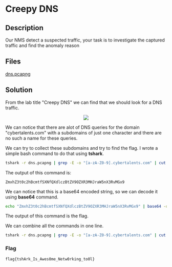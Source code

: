# Creepy DNS

## Description

Our NMS detect a suspected traffic, your task is to investigate the captured traffic and find the anomaly reason

## Files

[dns.pcapng](./dns.pcapng)

## Solution

From the lab title "Creepy DNS" we can find that we should look for a DNS traffic.

<p align="center"><img src="./1.png"></p>

We can notice that there are alot of DNS queries for the domain "cybertalents.com" with a subdomains of just one character and there are no such a name for these queries.

We can try to collect these subdomains and try to find the flag. I wrote a simple bash command to do that using **tshark**.

```bash
tshark -r dns.pcapng | grep -E -o "[a-zA-Z0-9].cybertalents.com" | cut -d "." -f 1 | uniq | tr -d "\n"
```

The output of this command is:

```text
ZmxhZ3t0c2hBcmtfSXNfQXdlczBtZV9OZXR3MHJraW5nX3RvMGx9
```

We can notice that this is a base64 encoded string, so we can decode it using **base64** command.

```bash
echo "ZmxhZ3t0c2hBcmtfSXNfQXdlczBtZV9OZXR3MHJraW5nX3RvMGx9" | base64 -d
```

The output of this command is the flag.

We can combine all the commands in one line.

```bash
tshark -r dns.pcapng | grep -E -o "[a-zA-Z0-9].cybertalents.com" | cut -d "." -f 1 | uniq | tr -d "\n" | base64 -d
```

### Flag

```text
flag{tshArk_Is_Awes0me_Netw0rking_to0l}
```
